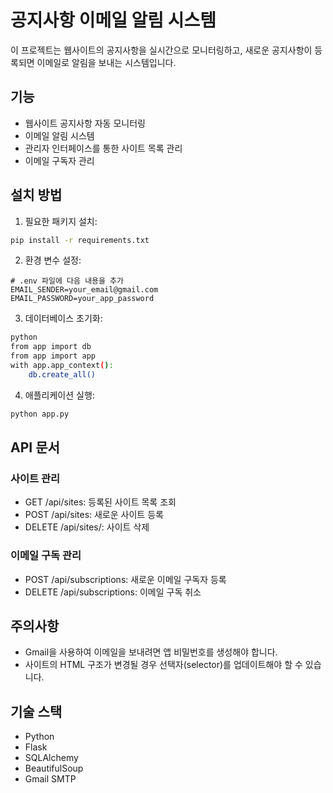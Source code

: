 # 공지사항 이메일 알림 시스템

이 프로젝트는 웹사이트의 공지사항을 실시간으로 모니터링하고, 새로운 공지사항이 등록되면 이메일로 알림을 보내는 시스템입니다.

## 기능

- 웹사이트 공지사항 자동 모니터링
- 이메일 알림 시스템
- 관리자 인터페이스를 통한 사이트 목록 관리
- 이메일 구독자 관리

## 설치 방법

1. 필요한 패키지 설치:
```bash
pip install -r requirements.txt
```

2. 환경 변수 설정:
```
# .env 파일에 다음 내용을 추가
EMAIL_SENDER=your_email@gmail.com
EMAIL_PASSWORD=your_app_password
```

3. 데이터베이스 초기화:
```bash
python
from app import db
from app import app
with app.app_context():
    db.create_all()
```

4. 애플리케이션 실행:
```bash
python app.py
```

## API 문서

### 사이트 관리

- GET /api/sites: 등록된 사이트 목록 조회
- POST /api/sites: 새로운 사이트 등록
- DELETE /api/sites/<id>: 사이트 삭제

### 이메일 구독 관리

- POST /api/subscriptions: 새로운 이메일 구독자 등록
- DELETE /api/subscriptions: 이메일 구독 취소

## 주의사항

- Gmail을 사용하여 이메일을 보내려면 앱 비밀번호를 생성해야 합니다.
- 사이트의 HTML 구조가 변경될 경우 선택자(selector)를 업데이트해야 할 수 있습니다.

## 기술 스택

- Python
- Flask
- SQLAlchemy
- BeautifulSoup
- Gmail SMTP

